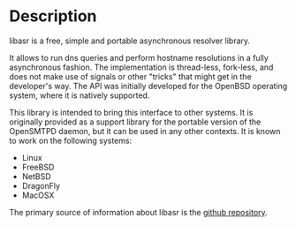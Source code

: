 Description
===========

libasr is a free, simple and portable asynchronous resolver library.

It allows to run dns queries and perform hostname resolutions in a fully
asynchronous fashion.  The implementation is thread-less, fork-less, and
does not make use of signals or other "tricks" that might get in the
developer's way.  The API was initially developed for the OpenBSD
operating system, where it is natively supported.

This library is intended to bring this interface to other systems. It is
originally provided as a support library for the portable version of the
OpenSMTPD daemon, but it can be used in any other contexts.  It is known
to work on the following systems:

* Linux
* FreeBSD
* NetBSD
* DragonFly
* MacOSX

The primary source of information about libasr is the [github repository][1].

[1]: http://github.com/OpenSMTPD/libasr



